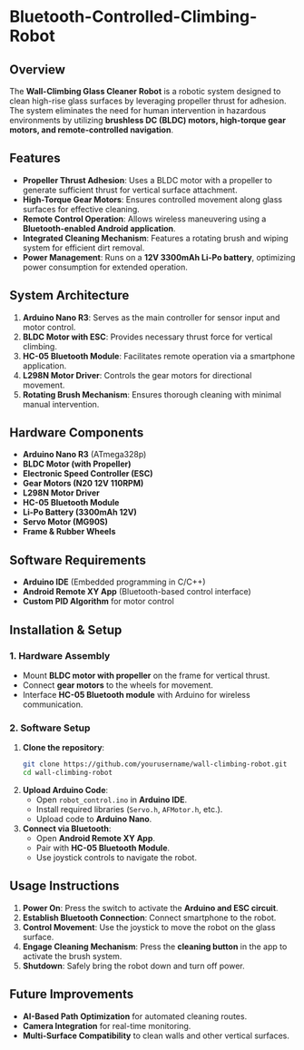# Bluetooth-Controlled-Climbing-Robot

## Overview
The **Wall-Climbing Glass Cleaner Robot** is a robotic system designed to clean high-rise glass surfaces by leveraging propeller thrust for adhesion. The system eliminates the need for human intervention in hazardous environments by utilizing **brushless DC (BLDC) motors, high-torque gear motors, and remote-controlled navigation**.

## Features
- **Propeller Thrust Adhesion**: Uses a BLDC motor with a propeller to generate sufficient thrust for vertical surface attachment.
- **High-Torque Gear Motors**: Ensures controlled movement along glass surfaces for effective cleaning.
- **Remote Control Operation**: Allows wireless maneuvering using a **Bluetooth-enabled Android application**.
- **Integrated Cleaning Mechanism**: Features a rotating brush and wiping system for efficient dirt removal.
- **Power Management**: Runs on a **12V 3300mAh Li-Po battery**, optimizing power consumption for extended operation.

## System Architecture
1. **Arduino Nano R3**: Serves as the main controller for sensor input and motor control.
2. **BLDC Motor with ESC**: Provides necessary thrust force for vertical climbing.
3. **HC-05 Bluetooth Module**: Facilitates remote operation via a smartphone application.
4. **L298N Motor Driver**: Controls the gear motors for directional movement.
5. **Rotating Brush Mechanism**: Ensures thorough cleaning with minimal manual intervention.

## Hardware Components
- **Arduino Nano R3** (ATmega328p)
- **BLDC Motor (with Propeller)**
- **Electronic Speed Controller (ESC)**
- **Gear Motors (N20 12V 110RPM)**
- **L298N Motor Driver**
- **HC-05 Bluetooth Module**
- **Li-Po Battery (3300mAh 12V)**
- **Servo Motor (MG90S)**
- **Frame & Rubber Wheels**

## Software Requirements
- **Arduino IDE** (Embedded programming in C/C++)
- **Android Remote XY App** (Bluetooth-based control interface)
- **Custom PID Algorithm** for motor control

## Installation & Setup
### 1. Hardware Assembly
- Mount **BLDC motor with propeller** on the frame for vertical thrust.
- Connect **gear motors** to the wheels for movement.
- Interface **HC-05 Bluetooth module** with Arduino for wireless communication.

### 2. Software Setup
1. **Clone the repository**:
   ```bash
   git clone https://github.com/yourusername/wall-climbing-robot.git
   cd wall-climbing-robot
   ```
2. **Upload Arduino Code**:
   - Open `robot_control.ino` in **Arduino IDE**.
   - Install required libraries (`Servo.h`, `AFMotor.h`, etc.).
   - Upload code to **Arduino Nano**.
3. **Connect via Bluetooth**:
   - Open **Android Remote XY App**.
   - Pair with **HC-05 Bluetooth Module**.
   - Use joystick controls to navigate the robot.

## Usage Instructions
1. **Power On**: Press the switch to activate the **Arduino and ESC circuit**.
2. **Establish Bluetooth Connection**: Connect smartphone to the robot.
3. **Control Movement**: Use the joystick to move the robot on the glass surface.
4. **Engage Cleaning Mechanism**: Press the **cleaning button** in the app to activate the brush system.
5. **Shutdown**: Safely bring the robot down and turn off power.

## Future Improvements
- **AI-Based Path Optimization** for automated cleaning routes.
- **Camera Integration** for real-time monitoring.
- **Multi-Surface Compatibility** to clean walls and other vertical surfaces.
